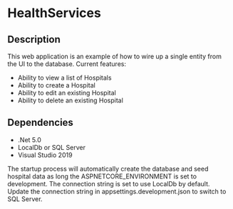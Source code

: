 # HealthServices
## Description
This web application is an example of how to wire up a single entity from the UI to the database. Current features:
* Ability to view a list of Hospitals
* Ability to create a Hospital
* Ability to edit an existing Hospital
* Ability to delete an existing Hospital

## Dependencies
* .Net 5.0
* LocalDb or SQL Server
* Visual Studio 2019

The startup process will automatically create the database and seed hospital data as long the ASPNETCORE_ENVIRONMENT is set to development.  The connection string is set to use LocalDb by default.  Update the connection string in appsettings.development.json to switch to SQL Server.
